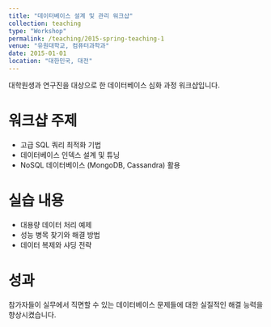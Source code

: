 ```yaml
---
title: "데이터베이스 설계 및 관리 워크샵"
collection: teaching
type: "Workshop"
permalink: /teaching/2015-spring-teaching-1
venue: "유원대학교, 컴퓨터과학과"
date: 2015-01-01
location: "대한민국, 대전"
---
```


대학원생과 연구진을 대상으로 한 데이터베이스 심화 과정 워크샵입니다.

워크샵 주제
======
- 고급 SQL 쿼리 최적화 기법
- 데이터베이스 인덱스 설계 및 튜닝
- NoSQL 데이터베이스 (MongoDB, Cassandra) 활용

실습 내용
======
- 대용량 데이터 처리 예제
- 성능 병목 찾기와 해결 방법
- 데이터 복제와 샤딩 전략

성과
======
참가자들이 실무에서 직면할 수 있는 데이터베이스 문제들에 대한 실질적인 해결 능력을 향상시켰습니다.
